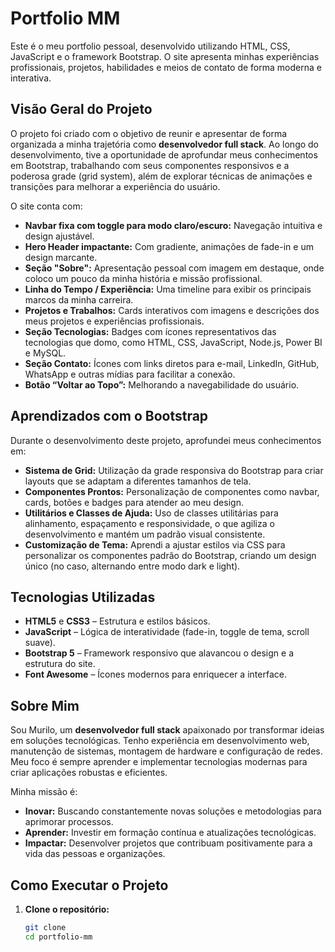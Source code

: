 # Portfolio MM

Este é o meu portfolio pessoal, desenvolvido utilizando HTML, CSS, JavaScript e o framework Bootstrap. O site apresenta minhas experiências profissionais, projetos, habilidades e meios de contato de forma moderna e interativa.

## Visão Geral do Projeto

O projeto foi criado com o objetivo de reunir e apresentar de forma organizada a minha trajetória como **desenvolvedor full stack**. Ao longo do desenvolvimento, tive a oportunidade de aprofundar meus conhecimentos em Bootstrap, trabalhando com seus componentes responsivos e a poderosa grade (grid system), além de explorar técnicas de animações e transições para melhorar a experiência do usuário.

O site conta com:

- **Navbar fixa com toggle para modo claro/escuro:** Navegação intuitiva e design ajustável.
- **Hero Header impactante:** Com gradiente, animações de fade-in e um design marcante.
- **Seção "Sobre":** Apresentação pessoal com imagem em destaque, onde coloco um pouco da minha história e missão profissional.
- **Linha do Tempo / Experiência:** Uma timeline para exibir os principais marcos da minha carreira.
- **Projetos e Trabalhos:** Cards interativos com imagens e descrições dos meus projetos e experiências profissionais.
- **Seção Tecnologias:** Badges com ícones representativos das tecnologias que domo, como HTML, CSS, JavaScript, Node.js, Power BI e MySQL.
- **Seção Contato:** Ícones com links diretos para e-mail, LinkedIn, GitHub, WhatsApp e outras mídias para facilitar a conexão.
- **Botão “Voltar ao Topo”:** Melhorando a navegabilidade do usuário.

## Aprendizados com o Bootstrap

Durante o desenvolvimento deste projeto, aprofundei meus conhecimentos em:

- **Sistema de Grid:** Utilização da grade responsiva do Bootstrap para criar layouts que se adaptam a diferentes tamanhos de tela.
- **Componentes Prontos:** Personalização de componentes como navbar, cards, botões e badges para atender ao meu design.
- **Utilitários e Classes de Ajuda:** Uso de classes utilitárias para alinhamento, espaçamento e responsividade, o que agiliza o desenvolvimento e mantém um padrão visual consistente.
- **Customização de Tema:** Aprendi a ajustar estilos via CSS para personalizar os componentes padrão do Bootstrap, criando um design único (no caso, alternando entre modo dark e light).

## Tecnologias Utilizadas

- **HTML5** e **CSS3** – Estrutura e estilos básicos.
- **JavaScript** – Lógica de interatividade (fade-in, toggle de tema, scroll suave).
- **Bootstrap 5** – Framework responsivo que alavancou o design e a estrutura do site.
- **Font Awesome** – Ícones modernos para enriquecer a interface.

## Sobre Mim

Sou Murilo, um **desenvolvedor full stack** apaixonado por transformar ideias em soluções tecnológicas. Tenho experiência em desenvolvimento web, manutenção de sistemas, montagem de hardware e configuração de redes. Meu foco é sempre aprender e implementar tecnologias modernas para criar aplicações robustas e eficientes.

Minha missão é:
- **Inovar:** Buscando constantemente novas soluções e metodologias para aprimorar processos.
- **Aprender:** Investir em formação contínua e atualizações tecnológicas.
- **Impactar:** Desenvolver projetos que contribuam positivamente para a vida das pessoas e organizações.

## Como Executar o Projeto

1. **Clone o repositório:**

   ```bash
   git clone 
   cd portfolio-mm
